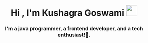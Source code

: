 <h1 align="center">Hi , I'm Kushagra Goswami <img src="https://media.giphy.com/media/hvRJCLFzcasrR4ia7z/giphy.gif" width="35"></h1>
<p align="center">
 <h3 align="center">I'm a java programmer, a frontend developer, and a tech enthusiast!🌟.</h3>
<br>

